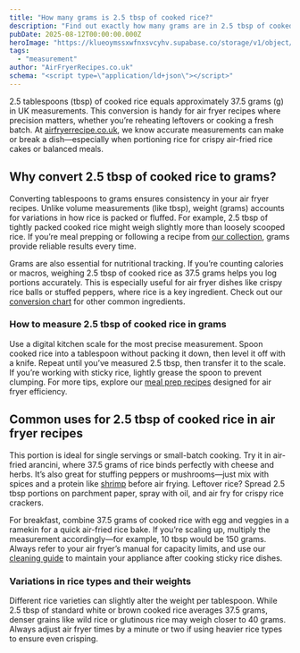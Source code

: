 ```yaml
---
title: "How many grams is 2.5 tbsp of cooked rice?"
description: "Find out exactly how many grams are in 2.5 tbsp of cooked rice with our easy UK conversion guide—perfect for air fryer meal prep!"
pubDate: 2025-08-12T00:00:00.000Z
heroImage: "https://klueoymssxwfnxsvcyhv.supabase.co/storage/v1/object/public/md/how-many-grams-is-2-5-tbsp-cooked-rice-cb96e3ed.webp"
tags:
  - "measurement"
author: "AirFryerRecipes.co.uk"
schema: "<script type=\"application/ld+json\"></script>"
---
```


<p>2.5 tablespoons (tbsp) of cooked rice equals approximately 37.5 grams (g) in UK measurements. This conversion is handy for air fryer recipes where precision matters, whether you’re reheating leftovers or cooking a fresh batch. At <a href=https://www.airfryerrecipe.co.uk>airfryerrecipe.co.uk</a>, we know accurate measurements can make or break a dish—especially when portioning rice for crispy air-fried rice cakes or balanced meals.</p>  

<h2>Why convert 2.5 tbsp of cooked rice to grams?</h2>  
<p>Converting tablespoons to grams ensures consistency in your air fryer recipes. Unlike volume measurements (like tbsp), weight (grams) accounts for variations in how rice is packed or fluffed. For example, 2.5 tbsp of tightly packed cooked rice might weigh slightly more than loosely scooped rice. If you’re meal prepping or following a recipe from <a href=https://www.airfryerrecipe.co.uk/recipes>our collection</a>, grams provide reliable results every time.</p>  

<p>Grams are also essential for nutritional tracking. If you’re counting calories or macros, weighing 2.5 tbsp of cooked rice as 37.5 grams helps you log portions accurately. This is especially useful for air fryer dishes like crispy rice balls or stuffed peppers, where rice is a key ingredient. Check out our <a href=https://www.airfryerrecipe.co.uk/air-fryer-conversion-chart>conversion chart</a> for other common ingredients.</p>  

<h3>How to measure 2.5 tbsp of cooked rice in grams</h3>  
<p>Use a digital kitchen scale for the most precise measurement. Spoon cooked rice into a tablespoon without packing it down, then level it off with a knife. Repeat until you’ve measured 2.5 tbsp, then transfer it to the scale. If you’re working with sticky rice, lightly grease the spoon to prevent clumping. For more tips, explore our <a href=https://www.airfryerrecipe.co.uk/recipe-category/meal-prep>meal prep recipes</a> designed for air fryer efficiency.</p>  

<h2>Common uses for 2.5 tbsp of cooked rice in air fryer recipes</h2>  
<p>This portion is ideal for single servings or small-batch cooking. Try it in air-fried arancini, where 37.5 grams of rice binds perfectly with cheese and herbs. It’s also great for stuffing peppers or mushrooms—just mix with spices and a protein like <a href=https://www.airfryerrecipe.co.uk/recipe-category/shrimp>shrimp</a> before air frying. Leftover rice? Spread 2.5 tbsp portions on parchment paper, spray with oil, and air fry for crispy rice crackers.</p>  

<p>For breakfast, combine 37.5 grams of cooked rice with egg and veggies in a ramekin for a quick air-fried rice bake. If you’re scaling up, multiply the measurement accordingly—for example, 10 tbsp would be 150 grams. Always refer to your air fryer’s manual for capacity limits, and use our <a href=https://www.airfryerrecipe.co.uk/air-fryer-cleaner>cleaning guide</a> to maintain your appliance after cooking sticky rice dishes.</p>  

<h3>Variations in rice types and their weights</h3>  
<p>Different rice varieties can slightly alter the weight per tablespoon. While 2.5 tbsp of standard white or brown cooked rice averages 37.5 grams, denser grains like wild rice or glutinous rice may weigh closer to 40 grams. Always adjust air fryer times by a minute or two if using heavier rice types to ensure even crisping.</p>